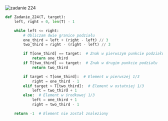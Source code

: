 <picture>
  <source srcset="../../srt/zbior_zadan/224.png" media="(prefers-color-scheme: light)">
  <source srcset="../../srt/zbior_zadan/black_224.png" media="(prefers-color-scheme: dark)">
  <img src="../../srt/zbior_zadan/black_224.png" alt="zadanie 224">
</picture>

```python
def Zadanie_224(T, target):
    left, right = 0, len(T) - 1

    while left <= right:
        # Obliczam dwie granice podziału
        one_third = left + (right - left) // 3
        two_third = right - (right - left) // 3

        if T[one_third] == target:  # Znak w pierwszym punkcie podziału
            return one_third
        if T[two_third] == target:  # Znak w drugim punkcie podziału
            return two_third

        if target < T[one_third]:  # Element w pierwszej 1/3
            right = one_third - 1
        elif target > T[two_third]:  # Element w ostatniej 1/3
            left = two_third + 1
        else:  # Element w środkowej 1/3
            left = one_third + 1
            right = two_third - 1

    return -1  # Element nie został znaleziony
```